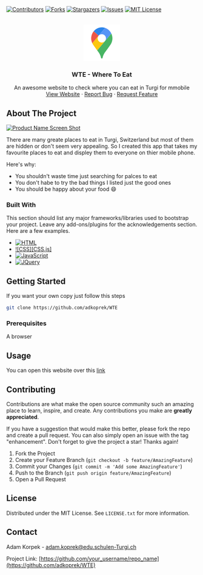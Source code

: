 <a name="readme-top"></a>

[![Contributors][contributors-shield]][contributors-url]
[![Forks][forks-shield]][forks-url]
[![Stargazers][stars-shield]][stars-url]
[![Issues][issues-shield]][issues-url]
[![MIT License][license-shield]][license-url]

<br />
<div align="center">
  <a href="https://github.com/adkoprek/WTE">
    <img src="assets/marker96.png" alt="Logo" width="96" height="96">
  </a>

  <h3 align="center">WTE - Where To Eat</h3>

  <p align="center">
    An awesome website to check where you can eat in Turgi for mmobile
    <br />
    <a href="https://stately-caramel-8051c9.netlify.app">View Website</a>
    ·
    <a href="https://github.com/adkoprek/WTE/issues/new?labels=bug&template=bug-report---.md">Report Bug</a>
    ·
    <a href="https://github.com/adkoprek/WTE/issues/new?labels=enhancement&template=feature-request---.md">Request Feature</a>
  </p>
</div>

<!-- ABOUT THE PROJECT -->
## About The Project

[![Product Name Screen Shot][product-screenshot]](assets/screenshot.jpg)

There are many greate places to eat in Turgi, Switzerland but most of them are hidden or don't seem very appealing. So I created this app that takes my favourite places to eat and displey them to everyone on thier mobile phone.

Here's why:
* You shouldn't waste time just searching for palces to eat
* You don't habe to try the bad things I listed just the good ones
* You should be happy about your food 😄

### Built With

This section should list any major frameworks/libraries used to bootstrap your project. Leave any add-ons/plugins for the acknowledgements section. Here are a few examples.

* [![HTML][HTML.js]][HTML-url]
* [![CSS][CSS.js]][CSS-url]
* [![JavaScript][JavaScript.js]][JavaScript-url]
* [![JQuery][JQuery.com]][JQuery-url]

<!-- GETTING STARTED -->
## Getting Started

If you want your own copy just follow this steps

```bash
git clone https://github.com/adkoprek/WTE
```

### Prerequisites

A browser

<!-- USAGE EXAMPLES -->
## Usage

You can open this website over this [link](https://stately-caramel-8051c9.netlify.app)

## Contributing

Contributions are what make the open source community such an amazing place to learn, inspire, and create. Any contributions you make are **greatly appreciated**.

If you have a suggestion that would make this better, please fork the repo and create a pull request. You can also simply open an issue with the tag "enhancement".
Don't forget to give the project a star! Thanks again!

1. Fork the Project
2. Create your Feature Branch (`git checkout -b feature/AmazingFeature`)
3. Commit your Changes (`git commit -m 'Add some AmazingFeature'`)
4. Push to the Branch (`git push origin feature/AmazingFeature`)
5. Open a Pull Request

## License

Distributed under the MIT License. See `LICENSE.txt` for more information.

## Contact

Adam Korpek - adam.koprek@edu.schulen-Turgi.ch

Project Link: [https://github.com/your_username/repo_name](https://github.com/adkoprek/WTE)


<!-- MARKDOWN LINKS & IMAGES -->
<!-- https://www.markdownguide.org/basic-syntax/#reference-style-links -->
[contributors-shield]: https://img.shields.io/github/contributors/othneildrew/Best-README-Template.svg?style=for-the-badge
[contributors-url]: https://github.com/adkoprek/WTE/graphs/contributors
[forks-shield]: https://img.shields.io/github/forks/othneildrew/Best-README-Template.svg?style=for-the-badge
[forks-url]: https://github.com/adkoprek/WTE/network/members
[stars-shield]: https://img.shields.io/github/stars/othneildrew/Best-README-Template.svg?style=for-the-badge
[stars-url]: https://github.com/adkoprek/WTE/stargazers
[issues-shield]: https://img.shields.io/github/issues/othneildrew/Best-README-Template.svg?style=for-the-badge
[issues-url]: https://github.com/adkoprek/WTE/issues
[license-shield]: https://img.shields.io/github/license/othneildrew/Best-README-Template.svg?style=for-the-badge
[license-url]: https://github.com/adkoprek/WTE/blob/master/LICENSE.txt
[product-screenshot]: images/screenshot.png
[HTML.js]: https://img.shields.io/badge/html-000000?style=for-the-badge&logo=nextdotjs&logoColor=white
[HTML-url]: https://html.com
[CSS-js]: https://img.shields.io/badge/React-20232A?style=for-the-badge&logo=&logoColor=61DAFB
[CSS-url]: https://css.com
[JavaScript.js]: https://shields.io/badge/JavaScript-F7DF1E?logo=JavaScript&logoColor=000&style=flat-square
[JavaScript-url]: https://en.wikipedia.org/wiki/CSS
[JQuery.com]: https://img.shields.io/badge/jQuery-0769AD?style=for-the-badge&logo=jquery&logoColor=white
[JQuery-url]: https://jquery.com 

